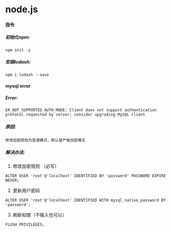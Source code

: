 # node.js

#### 指令
##### 初始化npm: 
``` 
npm init -y
```

##### 安装lodash: 
```
npm i lodash --save
```


#### mysql error
##### Error: 
```
ER_NOT_SUPPORTED_AUTH_MODE: Client does not support authentication protocol requested by server; consider upgrading MySQL client
```

##### 原因: 
```
修改加密规则为普通模式，默认是严格加密模式
```

##### 解决办法:

1. 修改加密规则 （必写）
```
ALTER USER 'root'@'localhost' IDENTIFIED BY 'password' PASSWORD EXPIRE NEVER;
```

2. 更新用户密码
```
ALTER USER 'root'@'localhost' IDENTIFIED WITH mysql_native_password BY 'password';
```

3. 刷新权限（不输入也可以）
```
FLUSH PRIVILEGES;
```
